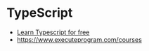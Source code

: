 # TypeScript

- [Learn Typescript for free](https://scrimba.com/learn/typescript)
- https://www.executeprogram.com/courses
